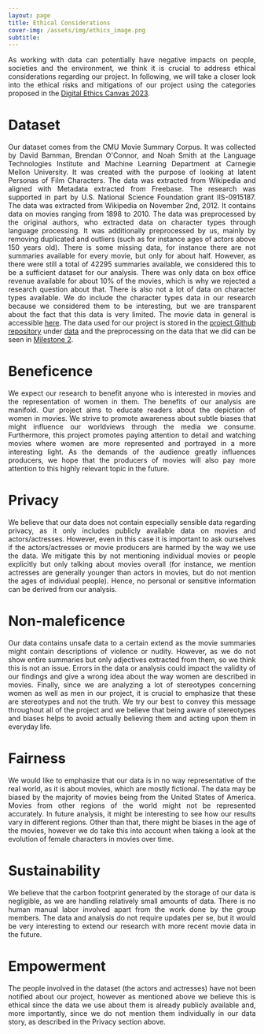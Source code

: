 ```yaml
---
layout: page
title: Ethical Considerations
cover-img: /assets/img/ethics_image.png
subtitle:
---
```

<div style="text-align: justify;">
As working with data can potentially have negative impacts on people, societies and the environment, we think it is crucial to address ethical considerations regarding our project. In following, we will take a closer look into the ethical risks and mitigations of our project using the categories proposed in the <a href="https://docs.google.com/document/d/1lhGV_xJiiuC98it5RB2TiitIBgu0pjUK8qq-8y-wbPw/edit" target="_blank">Digital Ethics Canvas 2023</a>.
</div>

# Dataset 
<div style="text-align: justify;">
Our dataset comes from the CMU Movie Summary Corpus. It was collected by David Bamman, Brendan O'Connor, and Noah Smith at the Language Technologies Institute and Machine Learning Department at Carnegie Mellon University. It was created with the purpose of looking at latent Personas of Film Characters. The data was extracted from Wikipedia and aligned with Metadata extracted from Freebase. The research was supported in part by U.S. National Science Foundation grant IIS-0915187. The data was extracted from Wikipedia on November 2nd, 2012. It contains data on movies ranging from 1898 to 2010. The data was preprocessed by the original authors, who extracted data on character types through language processing. It was additionally preprocessed by us, mainly by removing duplicated and outliers (such as for instance ages of actors above 150 years old). There is some missing data, for instance there are not summaries available for every movie, but only for about half. However, as there were still a total of 42295 summaries available, we considered this to be a sufficient dataset for our analysis. There was only data on box office revenue available for about 10% of the movies, which is why we rejected a research question about that. There is also not a lot of data on character types available. We do include the character types data in our research because we considered them to be interesting, but we are transparent about the fact that this data is very limited. The movie data in general is accessible <a href="https://www.cs.cmu.edu/~ark/personas/" target="_blank">here</a>. The data used for our project is stored in the <a href="https://github.com/epfl-ada/ada-2023-project-adavengers2023/tree/main" target="_blank">project Github repository</a> under <a href="https://github.com/epfl-ada/ada-2023-project-adavengers2023/tree/main/data" target="_blank">data</a> and the preprocessing on the data that we did can be seen in <a href="https://github.com/epfl-ada/ada-2023-project-adavengers2023/blob/main/Milestone2.ipynb" target="_blank">Milestone 2</a>.
</div>

# Beneficence
<div style="text-align: justify;">
We expect our research to benefit anyone who is interested in movies and the representation of women in them. The benefits of our analysis are manifold. Our project aims to educate readers about the depiction of women in movies. We strive to promote awareness about subtle biases that might influence our worldviews through the media we consume. Furthermore, this project promotes paying attention to detail and watching movies where women are more represented and portrayed in a more interesting light. As the demands of the audience greatly influences producers, we hope that the producers of movies will also pay more attention to this highly relevant topic in the future. 
</div>
  
# Privacy
<div style="text-align: justify;">
We believe that our data does not contain especially sensible data regarding privacy, as it only includes publicly available data on movies and actors/actresses. However, even in this case it is important to ask ourselves if the actors/actresses or movie producers are harmed by the way we use the data. We mitigate this by not mentioning individual movies or people explicitly but only talking about movies overall (for instance, we mention actresses are generally younger than actors in movies, but do not mention the ages of individual people). Hence, no personal or sensitive information can be derived from our analysis. 
</div>

# Non-maleficence
<div style="text-align: justify;">
Our data contains unsafe data to a certain extend as the movie summaries might contain descriptions of violence or nudity. However, as we do not show entire summaries but only adjectives extracted from them, so we think this is not an issue. Errors in the data or analysis could impact the validity of our findings and give a wrong idea about the way women are described in movies. Finally, since we are analyzing a lot of stereotypes concerning women as well as men in our project, it is crucial to emphasize that these are stereotypes and not the truth. We try our best to convey this message throughout all of the project and we believe that being aware of stereotypes and biases helps to avoid actually believing them and acting upon them in everyday life.
</div>

# Fairness
<div style="text-align: justify;">
We would like to emphasize that our data is in no way representative of the real world, as it is about movies, which are mostly fictional. The data may be biased by the majority of movies being from the United States of America. Movies from other regions of the world might not be represented accurately. In future analysis, it might be interesting to see how our results vary in different regions. Other than that, there might be biases in the age of the movies, however we do take this into account when taking a look at the evolution of female characters in movies over time. 
</div>

# Sustainability
<div style="text-align: justify;">
We believe that the carbon footprint generated by the storage of our data is negligible, as we are handling relatively small amounts of data. There is no human manual labor involved apart from the work done by the group members. The data and analysis do not require updates per se, but it would be very interesting to extend our research with more recent movie data in the future. 
</div>

# Empowerment 
<div style="text-align: justify;">
The people involved in the dataset (the actors and actresses) have not been notified about our project, however as mentioned above we believe this is ethical since the data we use about them is already publicly available and, more importantly, since we do not mention them individually in our data story, as described in the Privacy section above. 
</div>



